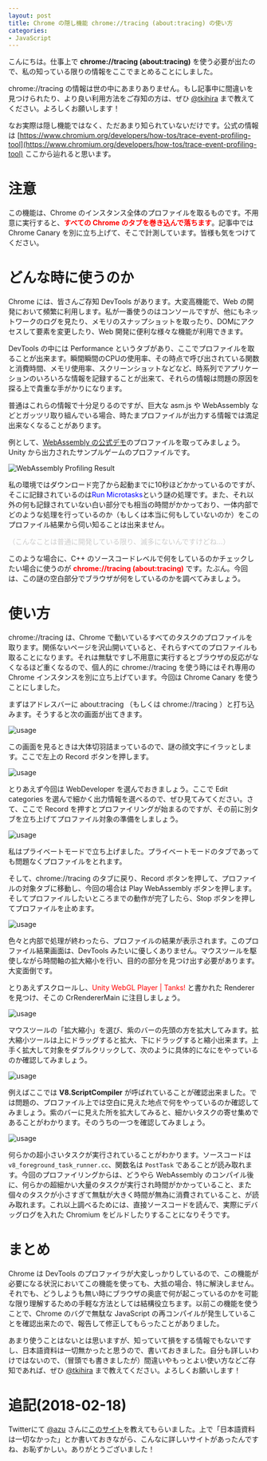 ```yaml
---
layout: post
title: Chrome の隠し機能 chrome://tracing (about:tracing) の使い方
categories:
- JavaScript
---
```


こんにちは。仕事上で <span style="font-weight:bold">chrome://tracing (about:tracing)</span> を使う必要が出たので、私の知っている限りの情報をここでまとめることにしました。

chrome://tracing の情報は世の中にあまりありません。もし記事中に間違いを見つけられたり、より良い利用方法をご存知の方は、ぜひ [@tkihira](https://twitter.com/tkihira) まで教えてください。よろしくお願いします！

なお実際は隠し機能ではなく、ただあまり知られていないだけです。公式の情報は [https://www.chromium.org/developers/how-tos/trace-event-profiling-tool](https://www.chromium.org/developers/how-tos/trace-event-profiling-tool) ここから辿れると思います。



# 注意

この機能は、Chrome のインスタンス全体のプロファイルを取るものです。不用意に実行すると、<span style="color:red;font-weight:bold">すべての Chrome のタブを巻き込んで落ちます</span>。記事中では Chrome Canary を別に立ち上げて、そこで計測しています。皆様も気をつけてください。

# どんな時に使うのか

Chrome には、皆さんご存知 DevTools があります。大変高機能で、Web の開発において頻繁に利用します。私が一番使うのはコンソールですが、他にもネットワークのログを見たり、メモリのスナップショットを取ったり、DOMにアクセスして要素を変更したり、Web 開発に便利な様々な機能が利用できます。

DevTools の中には Performance というタブがあり、ここでプロファイルを取ることが出来ます。瞬間瞬間のCPUの使用率、その時点で呼び出されている関数と消費時間、メモリ使用率、スクリーンショットなどなど、時系列でアプリケーションのいろいろな情報を記録することが出来て、それらの情報は問題の原因を探る上で貴重な手がかりになります。

普通はこれらの情報で十分足りるのですが、巨大な asm.js や WebAssembly などとガッツリ取り組んでいる場合、時たまプロファイルが出力する情報では満足出来なくなることがあります。

例として、[WebAssembly の公式デモ](http://webassembly.org/demo/)のプロファイルを取ってみましょう。Unity から出力されたサンプルゲームのプロファイルです。

![WebAssembly Profiling Result](/img/wasm-profile.png)


私の環境ではダウンロード完了から起動までに10秒ほどかかっているのですが、そこに記録されているのは<span style="color:blue">Run Microtasks</span>という謎の処理です。また、それ以外の何も記録されていない白い部分でも相当の時間がかかっており、一体内部でどのような処理を行っているのか（もしくは本当に何もしていないのか）をこのプロファイル結果から伺い知ることは出来ません。

<span style="color:#ccc">（こんなことは普通に開発している限り、滅多にないんですけどね…）</span>

このような場合に、C++ のソースコードレベルで何をしているのかチェックしたい場合に使うのが <span style="font-weight:bold;color:red">chrome://tracing (about:tracing)</span> です。たぶん。今回は、この謎の空白部分でブラウザが何をしているのかを調べてみましょう。

# 使い方

chrome://tracing は、Chrome で動いているすべてのタスクのプロファイルを取ります。関係ないページを沢山開いていると、それらすべてのプロファイルも取ることになります。それは無駄ですし不用意に実行するとブラウザの反応がなくなるほど重くなるので、個人的に chrome://tracing を使う時にはそれ専用の Chrome インスタンスを別に立ち上げています。今回は Chrome Canary を使うことにしました。

まずはアドレスバーに about:tracing （もしくは chrome://tracing ）と打ち込みます。そうすると次の画面が出てきます。

![usage](/img/tracing-usage-0.png)

この画面を見るときは大体切羽詰まっているので、謎の顔文字にイラッとします。ここで左上の Record ボタンを押します。

![usage](/img/tracing-usage-1.png)

とりあえず今回は WebDeveloper を選んでおきましょう。ここで Edit categories を選んで細かく出力情報を選べるので、ぜひ見てみてください。さて、ここで Record を押すとプロファイリングが始まるのですが、その前に別タブを立ち上げてプロファイル対象の準備をしましょう。

![usage](/img/tracing-usage-2.jpg)

私はプライベートモードで立ち上げました。プライベートモードのタブであっても問題なくプロファイルをとれます。

そして、chrome://tracing のタブに戻り、Record ボタンを押して、プロファイルの対象タブに移動し、今回の場合は Play WebAssembly ボタンを押します。そしてプロファイルしたいところまでの動作が完了したら、Stop ボタンを押してプロファイルを止めます。

![usage](/img/tracing-usage-3.png)

色々と内部で処理が終わったら、プロファイルの結果が表示されます。このプロファイル結果画面は、DevTools みたいに優しくありません。マウスツールを駆使しながら時間軸の拡大縮小を行い、目的の部分を見つけ出す必要があります。大変面倒です。

とりあえずスクロールし、<span style="color:red">Unity WebGL Player | Tanks!</span> と書かれた Renderer を見つけ、そこの CrRendererMain に注目しましょう。

![usage](/img/tracing-usage-4.png)

マウスツールの「拡大縮小」を選び、紫のバーの先頭の方を拡大してみます。拡大縮小ツールは上にドラッグすると拡大、下にドラッグすると縮小出来ます。上手く拡大して対象をダブルクリックして、次のように具体的になにをやっているのか確認してみましょう。

![usage](/img/tracing-usage-5.png)

例えばここでは <span style="font-weight:bold">V8.ScriptCompiler</span> が呼ばれていることが確認出来ました。では問題の、プロファイル上では空白に見えた地点で何をやっているのか確認してみましょう。紫のバーに見えた所を拡大してみると、細かいタスクの寄せ集めであることがわかります。そのうちの一つを確認してみましょう。

![usage](/img/tracing-usage-6.png)

何らかの超小さいタスクが実行されていることがわかります。ソースコードは `v8_foreground_task_runner.cc`、関数名は `PostTask` であることが読み取れます。今回のプロファイリングからは、どうやら WebAssembly のコンパイル後に、何らかの超細かい大量のタスクが実行され時間がかかっていること、また個々のタスクが小さすぎて無駄が大きく時間が無為に消費されていること、が読み取れます。これ以上調べるためには、直接ソースコードを読んで、実際にデバッグログを入れた Chromium をビルドしたりすることになりそうです。


# まとめ

Chrome は DevTools のプロファイラが大変しっかりしているので、この機能が必要になる状況においてこの機能を使っても、大抵の場合、特に解決しません。それでも、どうしようも無い時にブラウザの奥底で何が起こっているのかを可能な限り理解するための手軽な方法としては結構役立ちます。以前この機能を使うことで、Chrome のバグで無駄な JavaScript の再コンパイルが発生していることを確認出来たので、報告して修正してもらったことがありました。

あまり使うことはないとは思いますが、知っていて損をする情報でもないですし、日本語資料は一切無かったと思うので、書いておきました。自分も詳しいわけではないので、（冒頭でも書きましたが）間違いやもっとよい使い方などご存知であれば、ぜひ [@tkihira](https://twitter.com/tkihira) まで教えてください。よろしくお願いします！

# 追記(2018-02-18)

Twitterにて [@azu](https://twitter.com/azu_re) さんに[このサイト](https://qiita.com/keishi/items/5f1af0851901e9021488)を教えてもらいました。上で「日本語資料は一切なかった」とか書いておきながら、こんなに詳しいサイトがあったんですね、お恥ずかしい。ありがとうございました！

